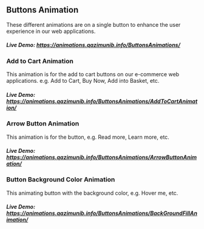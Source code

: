 ## Buttons Animation
These different animations are on a single button to enhance the user experience in our web applications.
##### Live Demo: https://animations.qazimunib.info/ButtonsAnimations/

### Add to Cart Animation
This animation is for the add to cart buttons on our e-commerce web applications. e.g. Add to Cart, Buy Now, Add into Basket, etc.
##### Live Demo: https://animations.qazimunib.info/ButtonsAnimations/AddToCartAnimation/


### Arrow Button Animation
This animation is for the button, e.g. Read more, Learn more, etc.
##### Live Demo: https://animations.qazimunib.info/ButtonsAnimations/ArrowButtonAnimation/


### Button Background Color Animation
This animating button with the background color, e.g. Hover me, etc.
##### Live Demo: https://animations.qazimunib.info/ButtonsAnimations/BackGroundFillAnimation/
